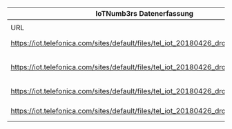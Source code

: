 |IoTNumb3rs Datenerfassung|||||||||||
| ---- | ---- | ---- | ---- | ---- | ---- | ---- | ---- | ---- | ---- | ---- |
||||||||||||
|URL|home_url|filename|device_class|device_count|market_class|market_volume|prognosis_year|publication_year|authorship_class|Dropbox folder|
|https://iot.telefonica.com/sites/default/files/tel_iot_20180426_drones_eng_v2.png|https://iot.telefonica.com/blog/infographic-iot-connected-drones|file5_tel_iot_20180426_drones_eng_v2.png|||value drones|1.27E+11||2018|company|MariaMarg/20181122-1500|
|https://iot.telefonica.com/sites/default/files/tel_iot_20180426_drones_eng_v2.png|https://iot.telefonica.com/blog/infographic-iot-connected-drones|file5_tel_iot_20180426_drones_eng_v2.png|||potential market drones|32400000000||2018|company|MariaMarg/20181122-1500|
|https://iot.telefonica.com/sites/default/files/tel_iot_20180426_drones_eng_v2.png|https://iot.telefonica.com/blog/infographic-iot-connected-drones|file5_tel_iot_20180426_drones_eng_v2.png|||infrastructure worth drones|45000000000||2018|company|MariaMarg/20181122-1500|
|https://iot.telefonica.com/sites/default/files/tel_iot_20180426_drones_eng_v2.png|https://iot.telefonica.com/blog/infographic-iot-connected-drones|file5_tel_iot_20180426_drones_eng_v2.png|||security value drones|10500000000||2018|company|MariaMarg/20181122-1500|
